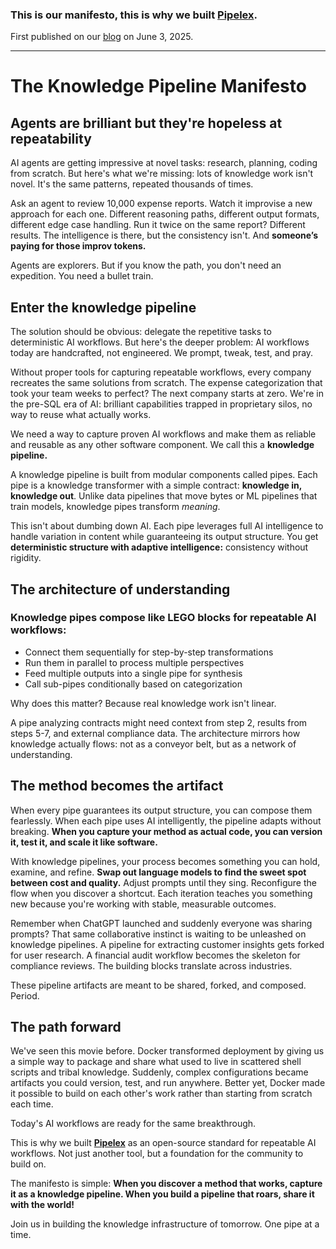 ### This is our manifesto, this is why we built [Pipelex](https://pipelex.com).

First published on our [blog](https://www.pipelex.com/post/repeatable-ai-workflows-knowledge-pipelines) on June 3, 2025.

---
# The Knowledge Pipeline Manifesto

## Agents are brilliant but they're hopeless at repeatability

AI agents are getting impressive at novel tasks: research, planning, coding from scratch. But here's what we're missing: lots of knowledge work isn't novel. It's the same patterns, repeated thousands of times.

Ask an agent to review 10,000 expense reports. Watch it improvise a new approach for each one. Different reasoning paths, different output formats, different edge case handling. Run it twice on the same report? Different results. The intelligence is there, but the consistency isn't. And **someone’s paying for those improv tokens.**

Agents are explorers. But if you know the path, you don't need an expedition. You need a bullet train.

## Enter the knowledge pipeline

The solution should be obvious: delegate the repetitive tasks to deterministic AI workflows. But here's the deeper problem: AI workflows today are handcrafted, not engineered. We prompt, tweak, test, and pray.

Without proper tools for capturing repeatable workflows, every company recreates the same solutions from scratch. The expense categorization that took your team weeks to perfect? The next company starts at zero. We're in the pre-SQL era of AI: brilliant capabilities trapped in proprietary silos, no way to reuse what actually works.

We need a way to capture proven AI workflows and make them as reliable and reusable as any other software component. We call this a **knowledge pipeline.**

A knowledge pipeline is built from modular components called pipes. Each pipe is a knowledge transformer with a simple contract: **knowledge in, knowledge out**. Unlike data pipelines that move bytes or ML pipelines that train models, knowledge pipes transform *meaning*.

This isn't about dumbing down AI. Each pipe leverages full AI intelligence to handle variation in content while guaranteeing its output structure. You get **deterministic structure with adaptive intelligence:** consistency without rigidity.

## The architecture of understanding

### **Knowledge pipes compose like LEGO blocks for repeatable AI workflows:**

- Connect them sequentially for step-by-step transformations
- Run them in parallel to process multiple perspectives
- Feed multiple outputs into a single pipe for synthesis
- Call sub-pipes conditionally based on categorization

Why does this matter? Because real knowledge work isn't linear.

A pipe analyzing contracts might need context from step 2, results from steps 5-7, and external compliance data. The architecture mirrors how knowledge actually flows: not as a conveyor belt, but as a network of understanding.

## The method becomes the artifact

When every pipe guarantees its output structure, you can compose them fearlessly. When each pipe uses AI intelligently, the pipeline adapts without breaking. **When you capture your method as actual code, you can version it, test it, and scale it like software.**

With knowledge pipelines, your process becomes something you can hold, examine, and refine. **Swap out language models to find the sweet spot between cost and quality.** Adjust prompts until they sing. Reconfigure the flow when you discover a shortcut. Each iteration teaches you something new because you're working with stable, measurable outcomes.

Remember when ChatGPT launched and suddenly everyone was sharing prompts? That same collaborative instinct is waiting to be unleashed on knowledge pipelines. A pipeline for extracting customer insights gets forked for user research. A financial audit workflow becomes the skeleton for compliance reviews. The building blocks translate across industries.

These pipeline artifacts are meant to be shared, forked, and composed. Period.

## The path forward

We've seen this movie before. Docker transformed deployment by giving us a simple way to package and share what used to live in scattered shell scripts and tribal knowledge. Suddenly, complex configurations became artifacts you could version, test, and run anywhere. Better yet, Docker made it possible to build on each other's work rather than starting from scratch each time.

Today's AI workflows are ready for the same breakthrough.

This is why we built [**Pipelex**](https://github.com/Pipelex/pipelex) as an open-source standard for repeatable AI workflows. Not just another tool, but a foundation for the community to build on.

The manifesto is simple: **When you discover a method that works, capture it as a knowledge pipeline. When you build a pipeline that roars, share it with the world!**

Join us in building the knowledge infrastructure of tomorrow. One pipe at a time.
